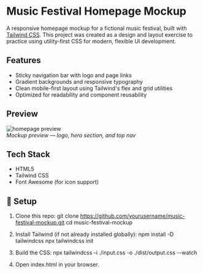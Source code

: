 # Music Festival Homepage Mockup

A responsive homepage mockup for a fictional music festival, built with [Tailwind CSS](https://tailwindcss.com/). This project was created as a design and layout exercise to practice using utility-first CSS for modern, flexible UI development.

## Features

- Sticky navigation bar with logo and page links
- Gradient backgrounds and responsive typography
- Clean mobile-first layout using Tailwind's flex and grid utilities
- Optimized for readability and component reusability

## Preview

![homepage preview](./assets/images/preview.png)  
_Mockup preview — logo, hero section, and top nav_

## Tech Stack

- HTML5
- Tailwind CSS
- Font Awesome (for icon support)

## 🔧 Setup

1. Clone this repo:
   git clone https://github.com/yourusername/music-festival-mockup.git
   cd music-festival-mockup

2. Install Tailwind (if not already installed globally):
   npm install -D tailwindcss
   npx tailwindcss init

3. Build the CSS:
   npx tailwindcss -i ./input.css -o ./dist/output.css --watch
4. Open index.html in your browser.
